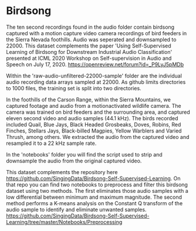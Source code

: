 # Birdsong

The ten second recordings found in the audio folder contain birdsong captured with a motion capture video camera recordings of bird feeders in the Sierra Nevada foothills.  Audio was seperated and downsampled to 22000.  This dataset complements the paper 'Using Self-Supervised Learning of Birdsong for Downstream Industrial Audio Classification' presented at ICML 2020 Workshop on Self-supervision in Audio and Speech on July 17, 2020. https://openreview.net/forum?id=_P9LyJ5pMDb

Within the 'raw-audio-unfiltered-22000-sample' folder are the individual audio recording data arrays sampled at 22000.  As github limits directories to 1000 files, the training set is split into two directories.

In the foothills of the Carson Range, within the Sierra Mountains, we captured footage and audio from a motionactivated wildlife camera. The camera was trained on bird feeders and the surrounding area, and captured eleven second video and audio samples (44.1 kHz). The birds recorded included Quail, Blue Jays, Black Headed Grosbeaks, Doves, Robins, Red Finches, Stellars Jays, Black-billed Magpies, Yellow Warblers and Varied Thrush, among others. We extracted the audio from the captured video and resampled it to a 22 kHz sample rate.

In the 'notebooks' folder you will find the script used to strip and downsample the audio from the original captured video.

This dataset complements the repository here https://github.com/SingingData/Birdsong-Self-Supervised-Learning.  On that repo you can find two notebooks to preprocess and filter this birdsong dataset using two methods.  The first eliminates those audio samples with a low differential between minimum and maximum magnitude.  The second method performs a K-means analysis on the Constant Q transform of the audio sample to identify and eliminate unwanted samples. https://github.com/SingingData/Birdsong-Self-Supervised-Learning/tree/master/Notebooks/Preprocessing
